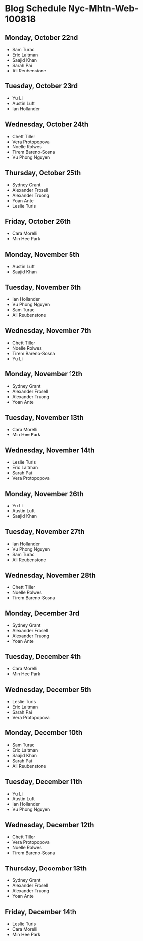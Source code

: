 # Blog Schedule Nyc-Mhtn-Web-100818

## Monday, October 22nd
* Sam Turac
* Eric Laitman
* Saajid Khan
* Sarah Pai
* Ali Reubenstone

## Tuesday, October 23rd
* Yu Li
* Austin Luft
* Ian Hollander

## Wednesday, October 24th
* Chett Tiller
* Vera Protopopova
* Noelle Rolwes
* Tirem Bareno-Sosna
* Vu Phong Nguyen

## Thursday, October 25th
* Sydney Grant
* Alexander Frosell
* Alexander Truong
* Yoan Ante
* Leslie Turis

## Friday, October 26th
* Cara Morelli
* Min Hee Park

## Monday, November 5th
* Austin Luft
* Saajid Khan

## Tuesday, November 6th
* Ian Hollander
* Vu Phong Nguyen
* Sam Turac
* Ali Reubenstone

## Wednesday, November 7th
* Chett Tiller
* Noelle Rolwes
* Tirem Bareno-Sosna
* Yu Li

## Monday, November 12th
* Sydney Grant
* Alexander Frosell
* Alexander Truong
* Yoan Ante

## Tuesday, November 13th
* Cara Morelli
* Min Hee Park

## Wednesday, November 14th
* Leslie Turis
* Eric Laitman
* Sarah Pai
* Vera Protopopova

## Monday, November 26th
* Yu Li
* Austin Luft
* Saajid Khan

## Tuesday, November 27th
* Ian Hollander
* Vu Phong Nguyen
* Sam Turac
* Ali Reubenstone

## Wednesday, November 28th
* Chett Tiller
* Noelle Rolwes
* Tirem Bareno-Sosna

## Monday, December 3rd
* Sydney Grant
* Alexander Frosell
* Alexander Truong
* Yoan Ante

## Tuesday, December 4th
* Cara Morelli
* Min Hee Park

## Wednesday, December 5th
* Leslie Turis
* Eric Laitman
* Sarah Pai
* Vera Protopopova

## Monday, December 10th
* Sam Turac
* Eric Laitman
* Saajid Khan
* Sarah Pai
* Ali Reubenstone

## Tuesday, December 11th
* Yu Li
* Austin Luft
* Ian Hollander
* Vu Phong Nguyen

## Wednesday, December 12th
* Chett Tiller
* Vera Protopopova
* Noelle Rolwes
* Tirem Bareno-Sosna

## Thursday, December 13th
* Sydney Grant
* Alexander Frosell
* Alexander Truong
* Yoan Ante

## Friday, December 14th
* Leslie Turis
* Cara Morelli
* Min Hee Park
